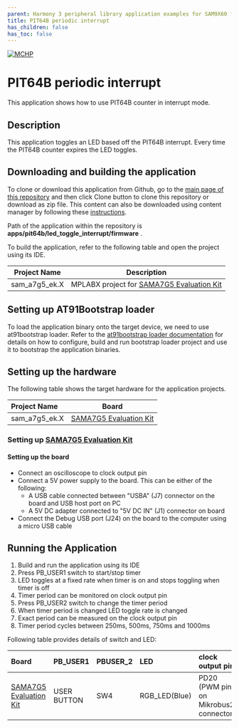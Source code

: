 ```yaml
---
parent: Harmony 3 peripheral library application examples for SAM9X60 family
title: PIT64B periodic interrupt 
has_children: false
has_toc: false
---
```


[![MCHP](https://www.microchip.com/ResourcePackages/Microchip/assets/dist/images/logo.png)](https://www.microchip.com)

# PIT64B periodic interrupt

This application shows how to use PIT64B counter in interrupt mode.

## Description

This application toggles an LED based off the PIT64B interrupt. Every time the PIT64B counter expires the LED toggles.

## Downloading and building the application

To clone or download this application from Github, go to the [main page of this repository](https://github.com/Microchip-MPLAB-Harmony/csp_apps_sam_a7g5) and then click Clone button to clone this repository or download as zip file.
This content can also be downloaded using content manager by following these [instructions](https://github.com/Microchip-MPLAB-Harmony/contentmanager/wiki).

Path of the application within the repository is **apps/pit64b/led_toggle_interrupt/firmware** .

To build the application, refer to the following table and open the project using its IDE.

| Project Name      | Description                                    |
| ----------------- | ---------------------------------------------- |
| sam_a7g5_ek.X | MPLABX project for [SAMA7G5 Evaluation Kit](https://www.microchip.com/DevelopmentTools/ProductDetails) |


## Setting up AT91Bootstrap loader

To load the application binary onto the target device, we need to use at91bootstrap loader. Refer to the [at91bootstrap loader documentation](../../docs/readme_bootstrap.md) for details on how to configure, build and run bootstrap loader project and use it to bootstrap the application binaries.

## Setting up the hardware

The following table shows the target hardware for the application projects.

| Project Name| Board|
|:---------|:---------:|
| sam_a7g5_ek.X | [SAMA7G5 Evaluation Kit](https://www.microchip.com/DevelopmentTools/ProductDetails) |

### Setting up [SAMA7G5 Evaluation Kit](https://www.microchip.com/DevelopmentTools/ProductDetails)

#### Setting up the board

- Connect an oscilloscope to clock output pin
- Connect a 5V power supply to the board. This can be either of the following:
    - A USB cable connected between "USBA" (J7) connector on the board and USB host port on PC 
    - A 5V DC adapter connected to "5V DC IN" (J1) connector on board 
- Connect the Debug USB port (J24) on the board to the computer using a micro USB cable

## Running the Application

1. Build and run the application using its IDE
2. Press PB_USER1 switch to start/stop timer
3. LED toggles at a fixed rate when timer is on and stops toggling when timer is off 
4. Timer period can be monitored on clock output pin
5. Press PB_USER2 switch to change the timer period
6. When timer period is changed LED toggle rate is changed
7. Exact period can be measured on the clock output pin
8. Timer period cycles between 250ms, 500ms, 750ms and 1000ms

Following table provides details of switch and LED:

| Board | PB_USER1 |  PBUSER_2 | LED | clock output pin | 
|:----------|:---------|:---------|:----------|:--------|
| [SAMA7G5 Evaluation Kit](https://www.microchip.com/DevelopmentTools/ProductDetails) |USER BUTTON | SW4 | RGB_LED(Blue) | PD20 (PWM pin on Mikrobus2 connector) |